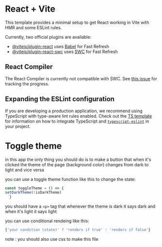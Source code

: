 # React + Vite

This template provides a minimal setup to get React working in Vite with HMR and some ESLint rules.

Currently, two official plugins are available:

- [@vitejs/plugin-react](https://github.com/vitejs/vite-plugin-react/blob/main/packages/plugin-react) uses [Babel](https://babeljs.io/) for Fast Refresh
- [@vitejs/plugin-react-swc](https://github.com/vitejs/vite-plugin-react/blob/main/packages/plugin-react-swc) uses [SWC](https://swc.rs/) for Fast Refresh

## React Compiler

The React Compiler is currently not compatible with SWC. See [this issue](https://github.com/vitejs/vite-plugin-react/issues/428) for tracking the progress.

## Expanding the ESLint configuration

If you are developing a production application, we recommend using TypeScript with type-aware lint rules enabled. Check out the [TS template](https://github.com/vitejs/vite/tree/main/packages/create-vite/template-react-ts) for information on how to integrate TypeScript and [`typescript-eslint`](https://typescript-eslint.io) in your project.


# Toggle theme 
in this app the only thing you should do is to make a button that when it's clicked
the theme of the page (background color) changes from dark to light  and vice versa


you can use a toggle theme function like this to change the state: 

```jsx
const toggleTheme = () => {
setDarkTheme(!isDarkTheme)
  }
```

you should have a `<p>` tag that whenever the theme is dark it says dark and when it's light it says light

you can use conditional rendeing like this:
```jsx 
{'your condition (state)' ? 'renders if true' : 'renders if false'}
```


note : you should also use css to make this file